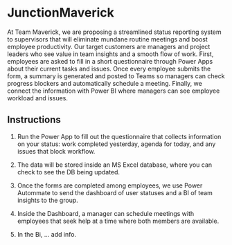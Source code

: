 # JunctionMaverick

At Team Maverick, we are proposing a streamlined status reporting system to supervisors that will eliminate mundane routine meetings and boost employee productivity. Our target customers are managers and project leaders who see value in team insights and a smooth flow of work. First, employees are asked to fill in a short questionnaire through Power Apps about their current tasks and issues. Once every employee submits the form, a summary is generated and posted to Teams so managers can check progress blockers and automatically schedule a meeting. Finally, we connect the information with Power BI where managers can see employee workload and issues. 

## Instructions

1. Run the Power App to fill out the questionnaire that collects information on your status: work completed yesterday, agenda for today, and any issues that block workflow. 

2. The data will be stored inside an MS Excel database, where you can check to see the DB being updated. 

3. Once the forms are completed among employees, we use Power Autommate to send the dashboard of user statuses and a BI of team insights to the group. 

4. Inside the Dashboard, a manager can schedule meetings with employees that seek help at a time where both members are available. 

5. In the Bi, ... add info. 
